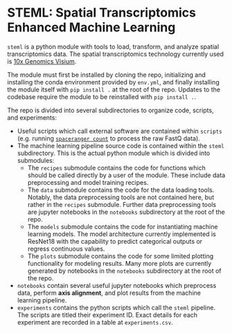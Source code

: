 # STEML: Spatial Transcriptomics Enhanced Machine Learning

`steml` is a python module with tools to load, transform, and analyze spatial transcriptomics data. The spatial transcriptomics technology currently used is [10x Genomics Visium](https://www.10xgenomics.com/spatial-transcriptomics).

The module must first be installed by cloning the repo, initializing and installing the conda environment provided by `env.yml`, and finally installing the module itself with `pip install .` at the root of the repo. Updates to the codebase require the module to be reinstalled with `pip install .`.

The repo is divided into several subdirectories to organize code, scripts, and experiments:
- Useful scripts which call external software are contained within `scripts` (e.g. running [`spaceranger count`](https://support.10xgenomics.com/spatial-gene-expression/software/pipelines/latest/using/count) to process the raw FastQ data).
- The machine learning pipeline source code is contained within the `steml` subdirectory. This is the actual python module which is divided into submodules:
  - The `recipes` submodule contains the code for functions which should be called directly by a user of the module. These include data preprocessing and model training recipes.
  -  The `data` submodule contains the code for the data loading tools. Notably, the data preprocessing tools are not contained here, but rather in the `recipes` submodule. Further data preprocessing tools are jupyter notebooks in the `notebooks` subdirectory at the root of the repo.
  - The `models` submodule contains the code for instantiating machine learning models. The model architecture currently implemented is ResNet18 with the capability to predict categorical outputs or regress continuous values.
  - The `plots` submodule contains the code for some limited plotting functionality for modeling results. Many more plots are currently generated by notebooks in the `notebooks` subdirectory at the root of the repo.
- `notebooks` contain several useful jupyter notebooks which preprocess data, perform **axis alignment**, and plot results from the machine learning pipeline.
- `experiments` contains the python scripts which call the `steml` pipeline. The scripts are titled their experiment ID. Exact details for each experiment are recorded in a table at `experiments.csv`.
